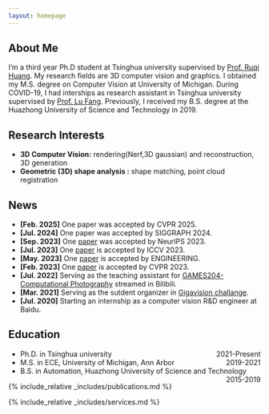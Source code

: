 ```yaml
---
layout: homepage
---
```


## About Me

I’m a third year Ph.D student at Tsinghua university supervised by  <a href="https://rqhuang88.github.io/" class="pubbutton">Prof. Ruqi Huang</a>. My research fields are 3D computer vision and graphics. I obtained my M.S. degree on Computer Vision at University of Michigan.  During COVID-19, I had interships as research assistant in Tsinghua university  supervised by   <a href="http://www.luvision.net/" class="pubbutton">Prof. Lu Fang</a>.    Previously, I received my B.S. degree at the Huazhong University of Science and Technology in 2019.

## Research Interests

- **3D Computer Vision:** rendering(Nerf,3D gaussian) and reconstruction, 3D generation
- **Geometric (3D) shape analysis :** shape matching, point cloud registration
<!-- - **I am looking for an internship, feel free to contact me!** -->

## News
- **[Feb. 2025]** One paper was accepted by CVPR 2025.
- **[Jul. 2024]** One paper was accepted by SIGGRAPH 2024.
- **[Sep. 2023]** One <a href="https://github.com/rqhuang88/DFR">paper</a> was accepted by NeurIPS 2023.
- **[Jul. 2023]** One <a href="https://github.com/rqhuang88/Spatially-and-Spectrally-Consistent-Deep-Functional-Maps">paper</a> is accepted by ICCV 2023.
- **[May. 2023]** One <a href="https://github.com/THU-luvision/GIFNet">paper</a> is accepted by ENGINEERING.
- **[Feb. 2023]** One <a href="https://openaccess.thecvf.com/content/CVPR2023/papers/Jiang_Neural_Intrinsic_Embedding_for_Non-Rigid_Point_Cloud_Matching_CVPR_2023_paper.pdf">paper</a> is accepted by CVPR 2023.
- **[Jul. 2022]** Serving as the teaching assistant for <a href="https://space.bilibili.com/512313464/channel/collectiondetail?sid=526752" class="pubbutton">GAMES204-Computational Photography</a> streamed in Bilibili.
- **[Mar. 2021]**  Serving as the sutdent organizer in  <a href="https://www.gigavision.cn/">Gigavision challange</a>.
- **[Jul. 2020]** Starting an internship as a computer vision R&amp;D engineer at Baidu.

## Education
<ul>
    <li>
        <div style="float:left; text-align:left">Ph.D. in Tsinghua university</div> <div style="float:right; text-align:right">2021-Present</div>
    </li>
    <li>
        <div style="float:left; text-align:left">M.S. in ECE, University of Michigan, Ann Arbor</div> <div style="float:right; text-align:right">2019-2021</div>
    </li>
    <li>
        <div style="float:left; text-align:left">B.S. in Automation, Huazhong University of Science and Technology</div> <div style="float:right; text-align:right">2015-2019</div>
    </li>
</ul>


{% include_relative _includes/publications.md %}

{% include_relative _includes/services.md %}
